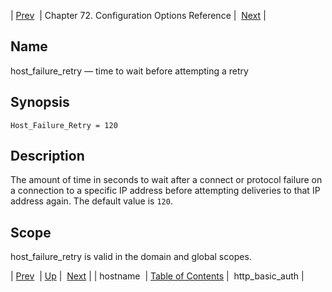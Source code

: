 | [Prev](conf.ref.hostname)  | Chapter 72. Configuration Options Reference |  [Next](conf.ref.http_basic_auth) |

<a name="conf.ref.host_failure_retry"></a>
## Name

host_failure_retry — time to wait before attempting a retry

## Synopsis

`Host_Failure_Retry = 120`

<a name="idp24876064"></a>
## Description

The amount of time in seconds to wait after a connect or protocol failure on a connection to a specific IP address before attempting deliveries to that IP address again. The default value is `120`.

<a name="idp24878512"></a>
## Scope

host_failure_retry is valid in the domain and global scopes.

| [Prev](conf.ref.hostname)  | [Up](config.options.ref) |  [Next](conf.ref.http_basic_auth) |
| hostname  | [Table of Contents](index) |  http_basic_auth |

